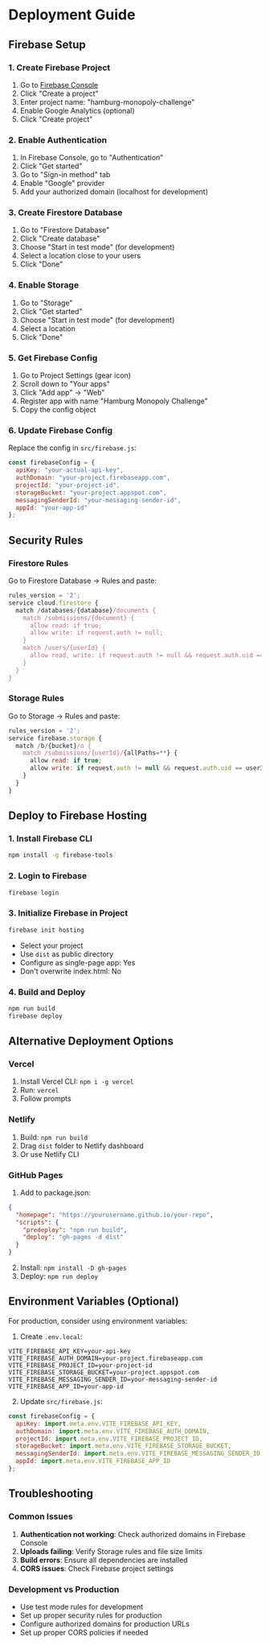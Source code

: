 # Deployment Guide

## Firebase Setup

### 1. Create Firebase Project
1. Go to [Firebase Console](https://console.firebase.google.com/)
2. Click "Create a project"
3. Enter project name: "hamburg-monopoly-challenge"
4. Enable Google Analytics (optional)
5. Click "Create project"

### 2. Enable Authentication
1. In Firebase Console, go to "Authentication"
2. Click "Get started"
3. Go to "Sign-in method" tab
4. Enable "Google" provider
5. Add your authorized domain (localhost for development)

### 3. Create Firestore Database
1. Go to "Firestore Database"
2. Click "Create database"
3. Choose "Start in test mode" (for development)
4. Select a location close to your users
5. Click "Done"

### 4. Enable Storage
1. Go to "Storage"
2. Click "Get started"
3. Choose "Start in test mode" (for development)
4. Select a location
5. Click "Done"

### 5. Get Firebase Config
1. Go to Project Settings (gear icon)
2. Scroll down to "Your apps"
3. Click "Add app" → "Web"
4. Register app with name "Hamburg Monopoly Challenge"
5. Copy the config object

### 6. Update Firebase Config
Replace the config in `src/firebase.js`:
```javascript
const firebaseConfig = {
  apiKey: "your-actual-api-key",
  authDomain: "your-project.firebaseapp.com",
  projectId: "your-project-id",
  storageBucket: "your-project.appspot.com",
  messagingSenderId: "your-messaging-sender-id",
  appId: "your-app-id"
};
```

## Security Rules

### Firestore Rules
Go to Firestore Database → Rules and paste:
```javascript
rules_version = '2';
service cloud.firestore {
  match /databases/{database}/documents {
    match /submissions/{document} {
      allow read: if true;
      allow write: if request.auth != null;
    }
    match /users/{userId} {
      allow read, write: if request.auth != null && request.auth.uid == userId;
    }
  }
}
```

### Storage Rules
Go to Storage → Rules and paste:
```javascript
rules_version = '2';
service firebase.storage {
  match /b/{bucket}/o {
    match /submissions/{userId}/{allPaths=**} {
      allow read: if true;
      allow write: if request.auth != null && request.auth.uid == userId;
    }
  }
}
```

## Deploy to Firebase Hosting

### 1. Install Firebase CLI
```bash
npm install -g firebase-tools
```

### 2. Login to Firebase
```bash
firebase login
```

### 3. Initialize Firebase in Project
```bash
firebase init hosting
```
- Select your project
- Use `dist` as public directory
- Configure as single-page app: Yes
- Don't overwrite index.html: No

### 4. Build and Deploy
```bash
npm run build
firebase deploy
```

## Alternative Deployment Options

### Vercel
1. Install Vercel CLI: `npm i -g vercel`
2. Run: `vercel`
3. Follow prompts

### Netlify
1. Build: `npm run build`
2. Drag `dist` folder to Netlify dashboard
3. Or use Netlify CLI

### GitHub Pages
1. Add to package.json:
```json
{
  "homepage": "https://yourusername.github.io/your-repo",
  "scripts": {
    "predeploy": "npm run build",
    "deploy": "gh-pages -d dist"
  }
}
```
2. Install: `npm install -D gh-pages`
3. Deploy: `npm run deploy`

## Environment Variables (Optional)

For production, consider using environment variables:

1. Create `.env.local`:
```
VITE_FIREBASE_API_KEY=your-api-key
VITE_FIREBASE_AUTH_DOMAIN=your-project.firebaseapp.com
VITE_FIREBASE_PROJECT_ID=your-project-id
VITE_FIREBASE_STORAGE_BUCKET=your-project.appspot.com
VITE_FIREBASE_MESSAGING_SENDER_ID=your-messaging-sender-id
VITE_FIREBASE_APP_ID=your-app-id
```

2. Update `src/firebase.js`:
```javascript
const firebaseConfig = {
  apiKey: import.meta.env.VITE_FIREBASE_API_KEY,
  authDomain: import.meta.env.VITE_FIREBASE_AUTH_DOMAIN,
  projectId: import.meta.env.VITE_FIREBASE_PROJECT_ID,
  storageBucket: import.meta.env.VITE_FIREBASE_STORAGE_BUCKET,
  messagingSenderId: import.meta.env.VITE_FIREBASE_MESSAGING_SENDER_ID,
  appId: import.meta.env.VITE_FIREBASE_APP_ID
};
```

## Troubleshooting

### Common Issues
1. **Authentication not working**: Check authorized domains in Firebase Console
2. **Uploads failing**: Verify Storage rules and file size limits
3. **Build errors**: Ensure all dependencies are installed
4. **CORS issues**: Check Firebase project settings

### Development vs Production
- Use test mode rules for development
- Set up proper security rules for production
- Configure authorized domains for production URLs
- Set up proper CORS policies if needed
